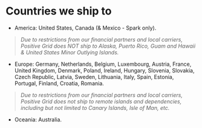 # Countries we ship to
-   America: United States, Canada (& Mexico - Spark only).

> *Due to restrictions from our financial partners and local carriers, Positive Grid does NOT ship to Alaska, Puerto Rico, Guam and Hawaii & United States Minor Outlying Islands.*

-   Europe: Germany, Netherlands, Belgium, Luxembourg, Austria, France, United Kingdom, Denmark, Poland, Ireland, Hungary, Slovenia, Slovakia, Czech Republic, Latvia, Sweden, Lithuania, Italy, Spain, Estonia, Portugal, Finland, Croatia, Romania.

> *Due to restrictions from our financial partners and local carriers, Positive Grid does not ship to remote islands and dependencies, including but not limited to Canary Islands, Isle of Man, etc.*

-   Oceania: Australia.